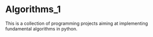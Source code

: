 # Algorithms_1
This is a collection of programming projects aiming at implementing fundamental algorithms in python.
